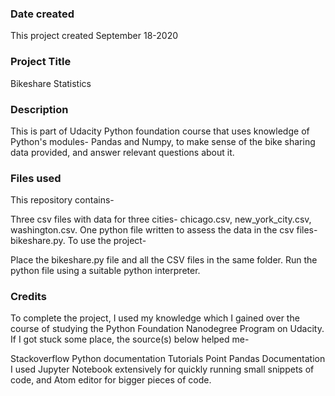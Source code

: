 ### Date created
This project created September 18-2020 

### Project Title
Bikeshare Statistics

### Description

This is part of Udacity Python foundation course that uses knowledge of Python's modules- Pandas and Numpy, to make sense of the bike sharing data provided, and answer relevant questions about it.

### Files used
This repository contains-

Three csv files with data for three cities- chicago.csv, new_york_city.csv, washington.csv.
One python file written to assess the data in the csv files- bikeshare.py.
To use the project-

Place the bikeshare.py file and all the CSV files in the same folder.
Run the python file using a suitable python interpreter.

### Credits
To complete the project, I used my knowledge which I gained over the course of studying the Python Foundation Nanodegree Program on Udacity. If I got stuck some place, the source(s) below helped me-

Stackoverflow
Python documentation
Tutorials Point
Pandas Documentation
I used Jupyter Notebook extensively for quickly running small snippets of code, and Atom editor for bigger pieces of code.